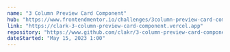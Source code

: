```yaml
---
name: "3 Column Preview Card Component"
hub: "https://www.frontendmentor.io/challenges/3column-preview-card-component-pH92eAR2-/hub"
link: "https://clark-3-column-preview-card-component.vercel.app"
repository: "https://www.github.com/clakr/3-column-preview-card-component"
dateStarted: "May 15, 2023 1:00"
---
```

